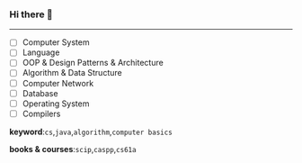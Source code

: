 ### Hi there 👋
---

- [ ] Computer System
- [ ] Language
- [ ] OOP & Design Patterns & Architecture
- [ ] Algorithm & Data Structure
- [ ] Computer Network
- [ ] Database
- [ ] Operating System
- [ ] Compilers

**keyword**:`cs`,`java`,`algorithm`,`computer basics`

**books & courses**:`scip`,`caspp`,`cs61a`

